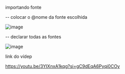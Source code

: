 importando fonte

-- colocar o @nome da fonte escolhida 

![image](https://github.com/user-attachments/assets/79666c76-3255-4d01-ae92-99ed1cb75e56)


-- declarar todas as fontes 

![image](https://github.com/user-attachments/assets/7036e193-07ff-42d6-a0f9-f4aae33eebf4)



link do vídep 

https://youtu.be/3YIXnxA1kqg?si=gC9dEqA6Pyqi0COy
